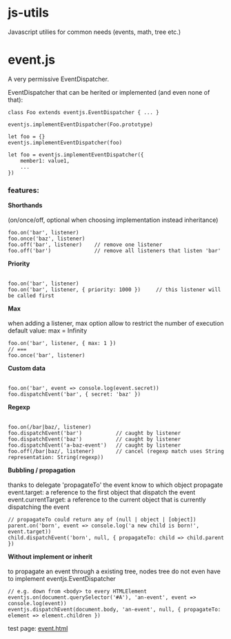 # js-utils
Javascript utilies for common needs (events, math, tree etc.)

# event.js
A very permissive EventDispatcher.   

EventDispatcher that can be herited or implemented (and even none of that):
```
class Foo extends eventjs.EventDispatcher { ... }
 
eventjs.implementEventDispatcher(Foo.prototype)

let foo = {}
eventjs.implementEventDispatcher(foo)
 
let foo = eventjs.implementEventDispatcher({
	member1: value1,
	...
})
```

### features:

__Shorthands__<br/><br/>
(on/once/off, optional when choosing implementation instead inheritance) 
```
foo.on('bar', listener)
foo.once('baz', listener)
foo.off('bar', listener)    // remove one listener
foo.off('bar')              // remove all listeners that listen 'bar'
```

__Priority__<br/><br/>
```
foo.on('bar', listener)
foo.on('bar', listener, { priority: 1000 })     // this listener will be called first
```

__Max__<br/><br/>
when adding a listener, max option allow to restrict the number of execution
default value: max = Infinity 
```
foo.on('bar', listener, { max: 1 })
// ===
foo.once('bar', listener)
```

__Custom data__<br/><br/>
```
foo.on('bar', event => console.log(event.secret))
foo.dispatchEvent('bar', { secret: 'baz' })
```

__Regexp__<br/><br/>
```
foo.on(/bar|baz/, listener)
foo.dispatchEvent('bar')           // caught by listener
foo.dispatchEvent('baz')           // caught by listener
foo.dispatchEvent('a-baz-event')   // caught by listener
foo.off(/bar|baz/, listener)       // cancel (regexp match uses String representation: String(regexp))
```

__Bubbling / propagation__<br/><br/>
thanks to delegate 'propagateTo' the event know to which object propagate
event.target: a reference to the first object that dispatch the event
event.currentTarget: a reference to the current object that is currently dispatching the event
```
// propagateTo could return any of (null | object | [object])
parent.on('born', event => console.log('a new child is born!', event.target))
child.dispatchEvent('born', null, { propagateTo: child => child.parent })
```

__Without implement or inherit__<br/><br/>
to propagate an event through a existing tree, nodes tree do not even have to implement eventjs.EventDispatcher
```
// e.g. down from <body> to every HTMLElement
eventjs.on(document.querySelector('#A'), 'an-event', event => console.log(event))
eventjs.dispatchEvent(document.body, 'an-event', null, { propagateTo: element => element.children })
```

test page: [event.html](http://htmlpreview.github.io/?https://github.com/jniac/js-utils/blob/master/test/event.html)  
